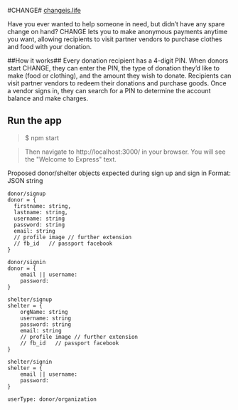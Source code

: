 #CHANGE#
[changeis.life](changeis.life)

Have you ever wanted to help someone in need, but didn’t have any spare change on hand? CHANGE lets you to make anonymous payments anytime you want, allowing recipients to visit partner vendors to purchase clothes and food with your donation. 

##How it works##
Every donation recipient has a 4-digit PIN. When donors start CHANGE, they can enter the PIN, the type of donation they’d like to make (food or clothing), and the amount they wish to donate. Recipients can visit partner vendors to redeem their donations and purchase goods. Once a vendor signs in, they can search for a PIN to determine the account balance and make charges.


## Run the app ##
  >$ npm start
  
  >Then navigate to http://localhost:3000/ in your browser. You will see the "Welcome to Express" text.

Proposed donor/shelter objects expected during sign up and sign in
Format: JSON string
```
donor/signup
donor = {
  firstname: string,
  lastname: string,
  username: string
  password: string
  email: string
  // profile image // further extension
  // fb_id   // passport facebook
}

donor/signin
donor = {
    email || username:                
    password:
}

shelter/signup
shelter = {
    orgName: string
    username: string
    password: string
    email: string
    // profile image // further extension
    // fb_id   // passport facebook
}

shelter/signin
shelter = {
    email || username:
    password:
}

userType: donor/organization
```
